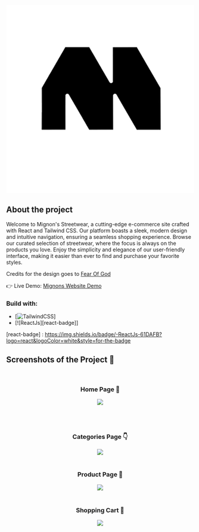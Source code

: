 <div align='center'><img src='src/assets/logo-login.jpg'/></div>

<h2>About the project</h2>

<p>Welcome to Mignon's Streetwear, a cutting-edge e-commerce site crafted with React and Tailwind CSS. Our platform boasts a sleek, modern design and intuitive navigation, ensuring a seamless shopping experience. Browse our curated selection of streetwear, where the focus is always on the products you love. Enjoy the simplicity and elegance of our user-friendly interface, making it easier than ever to find and purchase your favorite styles.</p>

<p>Credits for the design goes to <a href='https://fearofgod.com/'>Fear Of God</a></p>

👉 Live Demo: <a href='https://mignons-streetwear.vercel.app/'>Mignons Website Demo</a>

<h3>Build with:</h3>

-   [![TailwindCSS][tailwindcss-badge]]
-   [![ReactJs][react-badge]]

[tailwindcss-badge]: https://img.shields.io/badge/TailwindCSS-38B2AC?style=for-the-badge&logo=tailwind-css&logoColor=white

[react-badge] : https://img.shields.io/badge/-ReactJs-61DAFB?logo=react&logoColor=white&style=for-the-badge

<h2>Screenshots of the Project 📸</h2>
<br>
<h3 align='center'>Home Page 🏡</h3>

<div align='center'>
<img src='https://user-images.githubusercontent.com/105128267/213868640-e3421f0a-bb10-4352-82a1-1bda4df821e9.png'/>
</div>

<br><br>
<h3 align='center'>Categories Page 👇</h3>

<div align='center'>
<img src='https://user-images.githubusercontent.com/105128267/213868668-55c03494-0835-43e0-9cb1-429b9a243a65.png'/>

<br>
<br>
<h3 align='center'>Product Page 🎁</h3>

<div align='center'>
<img src='https://user-images.githubusercontent.com/105128267/213868690-5737cead-a56e-4500-88ff-d182426ce072.png'/>

<br>
<br>
<h3 align='center'>Shopping Cart 🛒</h3>

<div align='center'>
<img src='https://user-images.githubusercontent.com/105128267/213868718-6760d6de-9060-406f-816d-f9b317bb0e0c.png'/>
</div>
